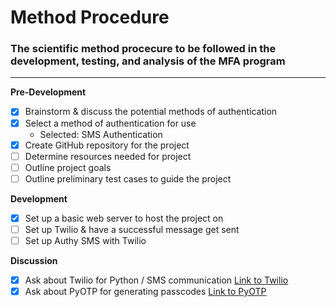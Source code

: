 
# Method Procedure

### The scientific method procecure to be followed in the development, testing, and analysis of the MFA program

***

**Pre-Development**

- [x] Brainstorm & discuss the potential methods of authentication
- [x] Select a method of authentication for use
  + Selected: SMS Authentication
- [x] Create GitHub repository for the project
- [ ] Determine resources needed for project
- [ ] Outline project goals 
- [ ] Outline preliminary test cases to guide the project

**Development**

- [x] Set up a basic web server to host the project on
- [ ] Set up Twilio & have a successful message get sent
- [ ] Set up Authy SMS with Twilio

**Discussion**

- [x] Ask about Twilio for Python / SMS communication [Link to Twilio](https://www.twilio.com/docs/sms/send-messages)
- [x] Ask about PyOTP for generating passcodes [Link to PyOTP](https://pyauth.github.io/pyotp/)
